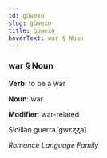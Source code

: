 ```yaml
---
id: güwexo
slug: güwexo
title: güwexo
hoverText: war § Noun
---
```


### war § Noun

**Verb**: to be a war

**Noun**: war

**Modifier**: war-related

Sicilian guerra ˈɡwɛʐʐa]

*Romance Language Family*